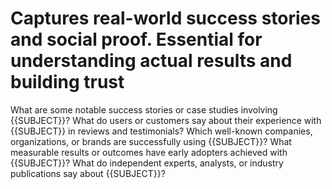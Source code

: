 # Captures real-world success stories and social proof. Essential for understanding actual results and building trust

What are some notable success stories or case studies involving {{SUBJECT}}?
What do users or customers say about their experience with {{SUBJECT}} in reviews and testimonials?
Which well-known companies, organizations, or brands are successfully using {{SUBJECT}}?
What measurable results or outcomes have early adopters achieved with {{SUBJECT}}?
What do independent experts, analysts, or industry publications say about {{SUBJECT}}?